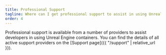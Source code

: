 ```yaml
---
title: Professional Support
tagline: Where can I get professional support to assist in using Unreal Engine containers?
order: 4
---
```


Professional support is available from a number of providers to assist developers in using Unreal Engine containers. You can find the details of all active support providers on the [Support page]({{ "/support" | relative_url }}).
